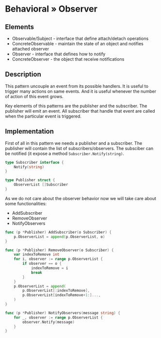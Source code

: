 # Behavioral » Observer

## Elements

 - Observable/Subject - interface that define attach/detach operations
 - ConcreteObservable - maintain the state of an object and notifies attached observer
 - Observer - interface that defines how to notify
 - ConcreteObserver - the object that receive notifications

## Description

This pattern uncouple an event from its possible handlers. It is useful to
trigger many actions on same events. And it is useful whenever the number of
action of this event grows.

Key elements of this patterns are the publisher and the subscriber. The
publisher will emit an event. All subscriber that handle that event are called
when the particular event is triggered.

## Implementation

First of all in this pattern we needs a publisher and a subscriber. The
publisher will contain the list of subscribers/observers. The subsciber can be
notified (it expose a method `Subscriber.Notify(string)`.

```go
type Subscriber interface {
	Notify(string)
}

type Publisher struct {
	ObserverList []Subscriber
}
```

As we do not care about the observer behavior now we will take care about some
functionalities:

 - AddSubscriber
 - RemoveObserver
 - NotifyObservers

```go
func (p *Publisher) AddSubscriber(o Subscriber) {
	p.ObserverList = append(p.ObserverList, o)
}

func (p *Publisher) RemoveObserver(o Subscriber) {
	var indexToRemove int
	for i, observer := range p.ObserverList {
		if observer == o {
			indexToRemove = i
			break
		}
	}
	p.ObserverList = append(
		p.ObserverList[:indexToRemove],
		p.ObserverList[indexToRemove+1:]...,
	)
}

func (p *Publisher) NotifyObservers(message string) {
	for _, observer := range p.ObserverList {
		observer.Notify(message)
	}
}
```
